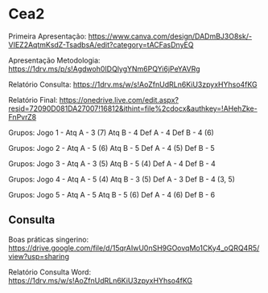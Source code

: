 # Cea2

Primeira Apresentação: https://www.canva.com/design/DADmBJ3O8sk/-VIEZ2AqtmKsdZ-TsadbsA/edit?category=tACFasDnyEQ

Apresentação Metodologia: https://1drv.ms/p/s!Agdwoh0IDQlygYNm6PQYi6jPeYAVRg

Relatório Consulta: https://1drv.ms/w/s!AoZfnUdRLn6KiU3zpyxHYhso4fKG

Relatório Final: https://onedrive.live.com/edit.aspx?resid=72090D081DA27007!16812&ithint=file%2cdocx&authkey=!AHehZke-FnPvrZ8


Grupos: Jogo 1 - Atq A - 3 (7)
                 Atq B - 4
                 Def A - 4
                 Def B - 4 (6)

Grupos: Jogo 2 - Atq A - 5 (6)
                 Atq B - 5
                 Def A - 4 (5)
                 Def B - 5

Grupos: Jogo 3 - Atq A - 3 (5)
                 Atq B - 5 (4)
                 Def A - 4
                 Def B - 4

Grupos: Jogo 4 - Atq A - 5 (4)
                 Atq B - 3 (5)
                 Def A - 3 
                 Def B - 4 (3, 5)

Grupos: Jogo 5 - Atq A - 5 
                 Atq B - 5 (6)
                 Def A - 4 (6)
                 Def B - 6 

## Consulta

Boas práticas singerino: https://drive.google.com/file/d/15qrAIwU0nSH9GOovqMo1CKy4_oQRQ4R5/view?usp=sharing

Relatório Consulta Word: https://1drv.ms/w/s!AoZfnUdRLn6KiU3zpyxHYhso4fKG
